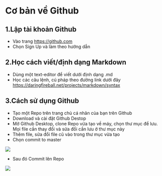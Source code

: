 # Cơ bản về Github

## 1.Lập tài khoản Github
- Vào trang https://github.com
- Chọn Sign Up và làm theo hướng dẫn

## 2.Học cách viết/định dạng Markdown
- Dùng một text-editor để viết dưới định dạng .md
- Học các câu lệnh, cú pháp theo đường link dưới đây 
https://daringfireball.net/projects/markdown/syntax

## 3.Cách sử dụng Github
- Tạo một Repo trên trang chủ cá nhân của bạn trên Github
- Download và cài đặt Github Destop
- Mở Github Desktop, clone Repo vừa tạo về máy, chọn thư mục để lưu. Mọi file cần thay đổi và sửa đổi cần lưu ở thư mục này
- Thêm file, sửa đổi file cũ vào trong thư mục vừa tạo 
- Chọn commit to master
<img src="https://imgur.com/lhVzZea">

- Sau đó Commit lên Repo
<img src="https://imgur.com/s6j1wBv"> 


